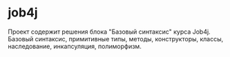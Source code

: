 # job4j
Проект содержит решения блока "Базовый синтаксис" курса Job4j.
Базовый синтаксис, примитивные типы, методы, конструкторы, классы, наследование,
инкапсуляция, полиморфизм.